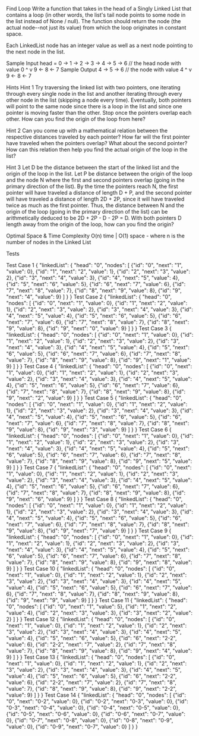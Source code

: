 Find Loop
Write a function that takes in the head of a Singly Linked List that contains a loop (in other words, the list's tail node points to some node in the list instead of None / null). The function should return the node (the actual node--not just its value) from which the loop originates in constant space.

Each LinkedList node has an integer value as well as a next node pointing to the next node in the list.

Sample Input
head = 0 -> 1 -> 2 -> 3 -> 4 -> 5 -> 6 // the head node with value 0
                           ^         v
                           9 <- 8 <- 7
Sample Output
4 -> 5 -> 6 // the node with value 4
^         v
9 <- 8 <- 7

Hints
Hint 1
Try traversing the linked list with two pointers, one iterating through every single node in the list and another iterating through every other node in the list (skipping a node every time). Eventually, both pointers will point to the same node since there is a loop in the list and since one pointer is moving faster than the other. Stop once the pointers overlap each other. How can you find the origin of the loop from here?

Hint 2
Can you come up with a mathematical relation between the respective distances traveled by each pointer? How far will the first pointer have traveled when the pointers overlap? What about the second pointer? How can this relation then help you find the actual origin of the loop in the list?

Hint 3
Let D be the distance between the start of the linked list and the origin of the loop in the list. Let P be distance between the origin of the loop and the node N where the first and second pointers overlap (going in the primary direction of the list). By the time the pointers reach N, the first pointer will have traveled a distance of length D + P, and the second pointer will have traveled a distance of length 2D + 2P, since it will have traveled twice as much as the first pointer. Thus, the distance between N and the origin of the loop (going in the primary direction of the list) can be arithmetically deduced to be 2D + 2P - D - 2P = D. With both pointers D length away from the origin of the loop, how can you find the origin?

Optimal Space & Time Complexity
O(n) time | O(1) space - where n is the number of nodes in the Linked List

Tests

Test Case 1
{
  "linkedList": {
    "head": "0",
    "nodes": [
      {"id": "0", "next": "1", "value": 0},
      {"id": "1", "next": "2", "value": 1},
      {"id": "2", "next": "3", "value": 2},
      {"id": "3", "next": "4", "value": 3},
      {"id": "4", "next": "5", "value": 4},
      {"id": "5", "next": "6", "value": 5},
      {"id": "6", "next": "7", "value": 6},
      {"id": "7", "next": "8", "value": 7},
      {"id": "8", "next": "9", "value": 8},
      {"id": "9", "next": "4", "value": 9}
    ]
  }
}
Test Case 2
{
  "linkedList": {
    "head": "0",
    "nodes": [
      {"id": "0", "next": "1", "value": 0},
      {"id": "1", "next": "2", "value": 1},
      {"id": "2", "next": "3", "value": 2},
      {"id": "3", "next": "4", "value": 3},
      {"id": "4", "next": "5", "value": 4},
      {"id": "5", "next": "6", "value": 5},
      {"id": "6", "next": "7", "value": 6},
      {"id": "7", "next": "8", "value": 7},
      {"id": "8", "next": "9", "value": 8},
      {"id": "9", "next": "0", "value": 9}
    ]
  }
}
Test Case 3
{
  "linkedList": {
    "head": "0",
    "nodes": [
      {"id": "0", "next": "1", "value": 0},
      {"id": "1", "next": "2", "value": 1},
      {"id": "2", "next": "3", "value": 2},
      {"id": "3", "next": "4", "value": 3},
      {"id": "4", "next": "5", "value": 4},
      {"id": "5", "next": "6", "value": 5},
      {"id": "6", "next": "7", "value": 6},
      {"id": "7", "next": "8", "value": 7},
      {"id": "8", "next": "9", "value": 8},
      {"id": "9", "next": "1", "value": 9}
    ]
  }
}
Test Case 4
{
  "linkedList": {
    "head": "0",
    "nodes": [
      {"id": "0", "next": "1", "value": 0},
      {"id": "1", "next": "2", "value": 1},
      {"id": "2", "next": "3", "value": 2},
      {"id": "3", "next": "4", "value": 3},
      {"id": "4", "next": "5", "value": 4},
      {"id": "5", "next": "6", "value": 5},
      {"id": "6", "next": "7", "value": 6},
      {"id": "7", "next": "8", "value": 7},
      {"id": "8", "next": "9", "value": 8},
      {"id": "9", "next": "2", "value": 9}
    ]
  }
}
Test Case 5
{
  "linkedList": {
    "head": "0",
    "nodes": [
      {"id": "0", "next": "1", "value": 0},
      {"id": "1", "next": "2", "value": 1},
      {"id": "2", "next": "3", "value": 2},
      {"id": "3", "next": "4", "value": 3},
      {"id": "4", "next": "5", "value": 4},
      {"id": "5", "next": "6", "value": 5},
      {"id": "6", "next": "7", "value": 6},
      {"id": "7", "next": "8", "value": 7},
      {"id": "8", "next": "9", "value": 8},
      {"id": "9", "next": "3", "value": 9}
    ]
  }
}
Test Case 6
{
  "linkedList": {
    "head": "0",
    "nodes": [
      {"id": "0", "next": "1", "value": 0},
      {"id": "1", "next": "2", "value": 1},
      {"id": "2", "next": "3", "value": 2},
      {"id": "3", "next": "4", "value": 3},
      {"id": "4", "next": "5", "value": 4},
      {"id": "5", "next": "6", "value": 5},
      {"id": "6", "next": "7", "value": 6},
      {"id": "7", "next": "8", "value": 7},
      {"id": "8", "next": "9", "value": 8},
      {"id": "9", "next": "5", "value": 9}
    ]
  }
}
Test Case 7
{
  "linkedList": {
    "head": "0",
    "nodes": [
      {"id": "0", "next": "1", "value": 0},
      {"id": "1", "next": "2", "value": 1},
      {"id": "2", "next": "3", "value": 2},
      {"id": "3", "next": "4", "value": 3},
      {"id": "4", "next": "5", "value": 4},
      {"id": "5", "next": "6", "value": 5},
      {"id": "6", "next": "7", "value": 6},
      {"id": "7", "next": "8", "value": 7},
      {"id": "8", "next": "9", "value": 8},
      {"id": "9", "next": "6", "value": 9}
    ]
  }
}
Test Case 8
{
  "linkedList": {
    "head": "0",
    "nodes": [
      {"id": "0", "next": "1", "value": 0},
      {"id": "1", "next": "2", "value": 1},
      {"id": "2", "next": "3", "value": 2},
      {"id": "3", "next": "4", "value": 3},
      {"id": "4", "next": "5", "value": 4},
      {"id": "5", "next": "6", "value": 5},
      {"id": "6", "next": "7", "value": 6},
      {"id": "7", "next": "8", "value": 7},
      {"id": "8", "next": "9", "value": 8},
      {"id": "9", "next": "7", "value": 9}
    ]
  }
}
Test Case 9
{
  "linkedList": {
    "head": "0",
    "nodes": [
      {"id": "0", "next": "1", "value": 0},
      {"id": "1", "next": "2", "value": 1},
      {"id": "2", "next": "3", "value": 2},
      {"id": "3", "next": "4", "value": 3},
      {"id": "4", "next": "5", "value": 4},
      {"id": "5", "next": "6", "value": 5},
      {"id": "6", "next": "7", "value": 6},
      {"id": "7", "next": "8", "value": 7},
      {"id": "8", "next": "9", "value": 8},
      {"id": "9", "next": "8", "value": 9}
    ]
  }
}
Test Case 10
{
  "linkedList": {
    "head": "0",
    "nodes": [
      {"id": "0", "next": "1", "value": 0},
      {"id": "1", "next": "2", "value": 1},
      {"id": "2", "next": "3", "value": 2},
      {"id": "3", "next": "4", "value": 3},
      {"id": "4", "next": "5", "value": 4},
      {"id": "5", "next": "6", "value": 5},
      {"id": "6", "next": "7", "value": 6},
      {"id": "7", "next": "8", "value": 7},
      {"id": "8", "next": "9", "value": 8},
      {"id": "9", "next": "9", "value": 9}
    ]
  }
}
Test Case 11
{
  "linkedList": {
    "head": "0",
    "nodes": [
      {"id": "0", "next": "1", "value": 5},
      {"id": "1", "next": "2", "value": 4},
      {"id": "2", "next": "3", "value": 3},
      {"id": "3", "next": "2", "value": 2}
    ]
  }
}
Test Case 12
{
  "linkedList": {
    "head": "0",
    "nodes": [
      {"id": "0", "next": "1", "value": 0},
      {"id": "1", "next": "2", "value": 1},
      {"id": "2", "next": "3", "value": 2},
      {"id": "3", "next": "4", "value": 3},
      {"id": "4", "next": "5", "value": 4},
      {"id": "5", "next": "6", "value": 5},
      {"id": "6", "next": "2-2", "value": 6},
      {"id": "2-2", "next": "7", "value": 2},
      {"id": "7", "next": "8", "value": 7},
      {"id": "8", "next": "9", "value": 8},
      {"id": "9", "next": "4", "value": 9}
    ]
  }
}
Test Case 13
{
  "linkedList": {
    "head": "0",
    "nodes": [
      {"id": "0", "next": "1", "value": 0},
      {"id": "1", "next": "2", "value": 1},
      {"id": "2", "next": "3", "value": 2},
      {"id": "3", "next": "4", "value": 3},
      {"id": "4", "next": "5", "value": 4},
      {"id": "5", "next": "6", "value": 5},
      {"id": "6", "next": "2-2", "value": 6},
      {"id": "2-2", "next": "7", "value": 2},
      {"id": "7", "next": "8", "value": 7},
      {"id": "8", "next": "9", "value": 8},
      {"id": "9", "next": "2-2", "value": 9}
    ]
  }
}
Test Case 14
{
  "linkedList": {
    "head": "0",
    "nodes": [
      {"id": "0", "next": "0-2", "value": 0},
      {"id": "0-2", "next": "0-3", "value": 0},
      {"id": "0-3", "next": "0-4", "value": 0},
      {"id": "0-4", "next": "0-5", "value": 0},
      {"id": "0-5", "next": "0-6", "value": 0},
      {"id": "0-6", "next": "0-7", "value": 0},
      {"id": "0-7", "next": "0-8", "value": 0},
      {"id": "0-8", "next": "0-9", "value": 0},
      {"id": "0-9", "next": "0-7", "value": 0}
    ]
  }
}